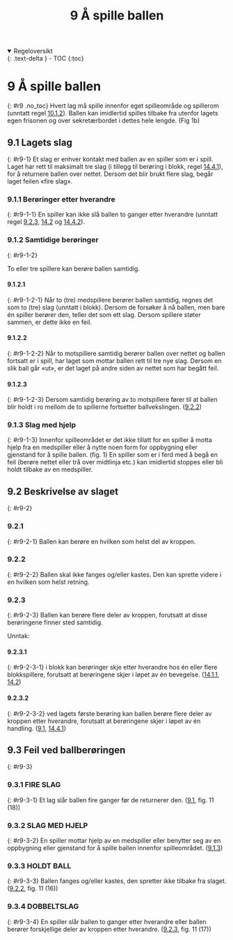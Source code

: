 ﻿---
title: 9 Å spille ballen
parent: Kapittel 4
nav_order: 9
---
<details open markdown="block">
  <summary>
    Regeloversikt
  </summary>
  {: .text-delta }
- TOC
{:toc}
</details>

# 9 Å spille ballen
{: #r9 .no_toc}
Hvert lag må spille innenfor eget spilleområde og spillerom (unntatt regel [10.1.2](../para10/#r10-1-2)).
Ballen kan imidlertid spilles tilbake fra utenfor lagets egen frisonen og over sekretærbordet i 
dettes hele lengde. (Fig 1b)

## 9.1 Lagets slag 
{: #r9-1}
Et slag er enhver kontakt med ballen av en spiller som er i spill.
Laget har rett til maksimalt tre slag (i tillegg til berøring i blokk,
regel [14.4.1](../para14/#r14-4-1)), for å returnere ballen over nettet.
Dersom det blir brukt flere slag, begår laget feilen «fire slag».

### 9.1.1 Berøringer etter hverandre
{: #r9-1-1}
En spiller kan ikke slå ballen to ganger etter hverandre (unntatt regel 
[9.2.3](#r9-2-3), [14.2](../para14/#r14-2) og [14.4.2](../para14/#r14-4-2)).

### 9.1.2 Samtidige berøringer
{: #r9-1-2}

To eller tre spillere kan berøre ballen samtidig.

#### 9.1.2.1
{: #r9-1-2-1}
Når to (tre) medspillere berører ballen samtidig, regnes det som to (tre) slag (unntatt i 
blokk). Dersom de forsøker å nå ballen, men bare én spiller berører den, teller det som 
ett slag. Dersom spillere støter sammen, er dette ikke en feil.

#### 9.1.2.2
{: #r9-1-2-2}
Når to motspillere samtidig berører ballen over nettet og ballen fortsatt er i spill, har 
laget som mottar ballen rett til tre nye slag. Dersom en slik ball går «ut», er det laget på 
andre siden av nettet som har begått feil.

#### 9.1.2.3
{: #r9-1-2-3}
Dersom samtidig berøring av to motspillere fører til at ballen blir holdt i ro mellom de 
to spillerne fortsetter ballvekslingen.
([9.2.2](#r9-2-2))

### 9.1.3 Slag med hjelp
{: #r9-1-3}
Innenfor spilleområdet er det ikke tillatt for en spiller å motta hjelp fra en medspiller 
eller å nytte noen form for oppbygning eller gjenstand for å spille ballen. (fig. 1)
En spiller som er i ferd med å begå en feil (berøre nettet eller trå over midtlinja etc.) kan 
imidlertid stoppes eller bli holdt tilbake av en medspiller.

## 9.2 Beskrivelse av slaget
{: #r9-2}
### 9.2.1 
{: #r9-2-1}
Ballen kan berøre en hvilken som helst del av kroppen.

### 9.2.2 
{: #r9-2-2}
Ballen skal ikke fanges og/eller kastes. Den kan sprette videre i en hvilken som helst 
retning.

### 9.2.3
{: #r9-2-3}
Ballen kan berøre flere deler av kroppen, forutsatt at disse berøringene finner sted 
samtidig.

Unntak:

#### 9.2.3.1
{: #r9-2-3-1}
i blokk kan berøringer skje etter hverandre hos én eller flere blokkspillere, forutsatt at 
berøringene skjer i løpet av én bevegelse.
([14.1.1](../para14/#r14-1-1), [14.2](../para14/#r14-2))

#### 9.2.3.2
{: #r9-2-3-2}
ved lagets første berøring kan ballen berøre flere deler av kroppen etter hverandre, 
forutsatt at berøringene skjer i løpet av én handling.
([9.1](#r9-1), [14.4.1](../para14/#r14-4-1))

## 9.3 Feil ved ballberøringen
{: #r9-3}

### 9.3.1 FIRE SLAG
{: #r9-3-1}
Et lag slår ballen fire ganger før de returnerer den.
([9.1](#r9-1), fig. 11 (18))

### 9.3.2 SLAG MED HJELP
{: #r9-3-2}
En spiller mottar hjelp av en medspiller eller benytter seg av en 
oppbygning eller gjenstand for å spille ballen innenfor spilleområdet.
([9.1.3](#r9-1-3))

### 9.3.3 HOLDT BALL
{: #r9-3-3}
Ballen fanges og/eller kastes, den spretter ikke tilbake fra slaget. 
([9.2.2](#r9-2-2), fig. 11 (16))

### 9.3.4 DOBBELTSLAG
{: #r9-3-4}
En spiller slår ballen to ganger etter hverandre eller ballen berører 
forskjellige deler av kroppen etter hverandre.
([9.2.3](#r9-2-3), fig. 11 (17))
